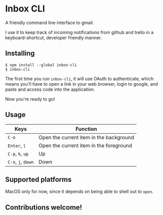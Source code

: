 # Inbox CLI

A friendly command line interface to gmail.

I use it to keep track of incoming notifications from github and trello in a keyboard-shortcut, developer friendly manner.

## Installing

```
$ npm install --global inbox-cli
$ inbox-cli
```

The first time you run `inbox-cli`, it will use OAuth to authenticate, which means you'll have to open a link in your web browser, login to google, and paste and access code into the application.

Now you're ready to go!

## Usage

|Keys|Function|
|-|-|
|`C-o`|Open the current item in the background|
|`Enter`, `l`|Open the current item in the foreground|
|`C-p`, `k`, `up`|Up|
|`C-n`, `j`, `down`|Down|

## Supported platforms

MacOS only for now, since it depends on being able to shell out to `open`.

## Contributions welcome!
